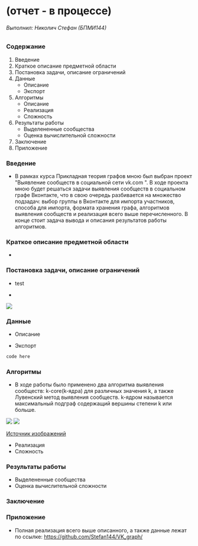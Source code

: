 # (отчет - в процессе)

###### Выполнил: Николич Стефан (БПМИ144)
 
 
### Содержание
 
1. Введение
2. Краткое описание предметной области
3. Постановка задачи, описание ограничений
5. Данные
    * Описание
    * Экспорт
6. Алгоритмы
    * Описание
    * Реализация
    * Сложность
7. Результаты работы
    * Выделененные сообщества
    * Оценка вычислительной сложности
8. Заключение 
9. Приложение

### Введение

* В рамках курса Прикладная теория графов мною был выбран проект "Выявление сообществ в социальной сети vk.com ". В ходе проекта мною будет решаться задачи выявления сообществ в социальном графе Вконтакте, что в свою очередь разбивается на множество подзадач: выбор группы в Вконтакте для импорта участников, способа для импорта, формата хранения графа, алгоритмов выявления сообществ и реализация всего выше перечисленного. В конце стоит задача вывода и описания результатов работы алгоритмов.


### Краткое описание предметной области
* 

### Постановка задачи, описание ограничений
* test

* 
![](url)



### Данные
* Описание

* Экспорт
 ```python
code here
```
### Алгоритмы
* В ходе работы было применено два алгоритма выявления сообществ: k-core(k-ядра) для различных значения k, а также Лувенский метод выявления сообществ. k-ядром называется максимальный подграф содержащий вершины степени k или больше.

![](https://i.imgur.com/YGSJN90.jpg)
![](https://i.imgur.com/7l5Tftc.jpg)

[Источник изображений](http://www.dislab.org/GraphHPC-2016/slides/GraphHPC-2016_9_Klimov_Graphical-parallel-programming-on-the-example-of-detecting-communities-in-graphs_ru.pdf)
* Реализация
* Сложность
### Результаты работы
* Выделененные сообщества
* Оценка вычислительной сложности

### Заключение

### Приложение
* Полная реализация всего выше описанного, а также данные лежат по ссылке:
https://github.com/Stefan144/VK_graph/


